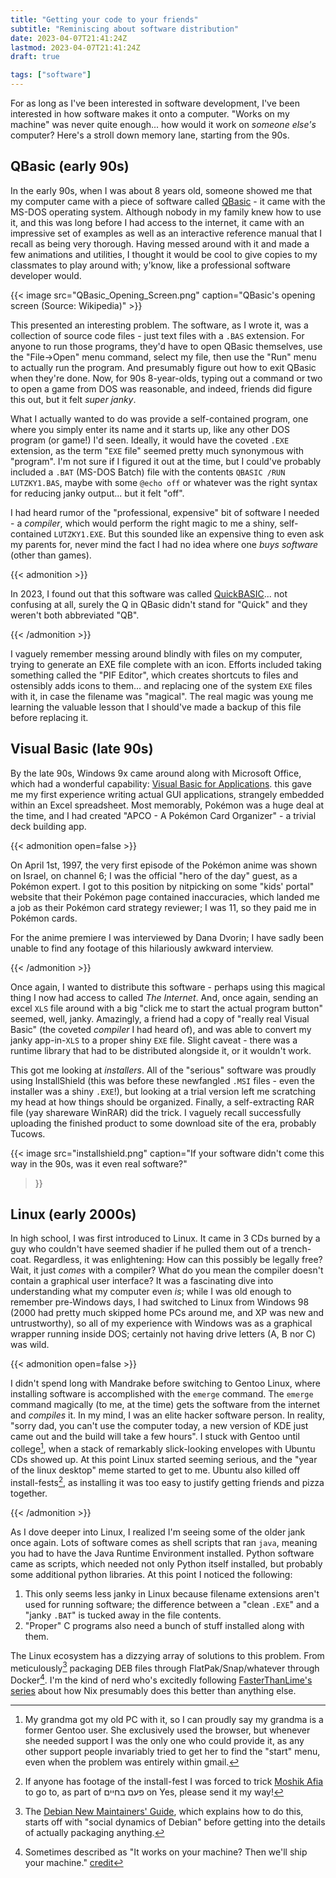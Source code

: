 ```yaml
---
title: "Getting your code to your friends"
subtitle: "Reminiscing about software distribution"
date: 2023-04-07T21:41:24Z
lastmod: 2023-04-07T21:41:24Z
draft: true

tags: ["software"]
---
```


<!--
    cSpell: ignore lastmod APCO Tucows QBasic
    cSpell: word jank janky Lutzky
-->

For as long as I've been interested in software development, I've been
interested in how software makes it onto a computer. "Works on my machine" was
never quite enough... how would it work on *someone else's* computer? Here's a
stroll down memory lane, starting from the 90s.

<!--more-->

## QBasic (early 90s)

In the early 90s, when I was about 8 years old, someone showed me that my
computer came with a piece of software called [QBasic][qbasic] - it came with
the MS-DOS operating system.  Although nobody in my family knew how to use it,
and this was long before I had access to the internet, it came with an
impressive set of examples as well as an interactive reference manual that I
recall as being very thorough. Having messed around with it and made a few
animations and utilities, I thought it would be cool to give copies to my
classmates to play around with; y'know, like a professional software developer would.

[qbasic]: https://archive.org/details/msdos_qbasic_megapack

{{< image src="QBasic_Opening_Screen.png"
    caption="QBasic's opening screen (Source: Wikipedia)" >}}

This presented an interesting problem. The software, as I wrote it, was a
collection of source code files - just text files with a `.BAS` extension. For
anyone to run those programs, they'd have to open QBasic themselves, use the
"File→Open" menu command, select my file, then use the "Run" menu to actually
run the program. And presumably figure out how to exit QBasic when they're done.
Now, for 90s 8-year-olds, typing out a command or two to open a game from DOS
was reasonable, and indeed, friends did figure this out, but it felt *super
janky*.

What I actually wanted to do was provide a self-contained program, one where you
simply enter its name and it starts up, like any other DOS program (or game!)
I'd seen. Ideally, it would have the coveted `.EXE` extension, as the term
"`EXE` file" seemed pretty much synonymous with "program". I'm not sure if I
figured it out at the time, but I could've probably included a `.BAT` (MS-DOS
Batch) file with the contents `QBASIC /RUN LUTZKY1.BAS`, maybe with some `@echo
off` or whatever was the right syntax for reducing janky output... but it felt
"off".

I had heard rumor of the "professional, expensive" bit of software I needed - a
*compiler*, which would perform the right magic to me a shiny, self-contained
`LUTZKY1.EXE`. But this sounded like an expensive thing to even ask my parents
for, never mind the fact I had no idea where one *buys software* (other than
games).

{{< admonition >}}

In 2023, I found out that this software was called [QuickBASIC][quickbasic]...
not confusing at all, surely the Q in QBasic didn't stand for "Quick" and they
weren't both abbreviated "QB".

[quickbasic]: https://en.wikipedia.org/wiki/QuickBASIC

{{< /admonition >}}

I vaguely remember messing around blindly with files on my computer, trying to
generate an EXE file complete with an icon. Efforts included taking something
called the "PIF Editor", which creates shortcuts to files and ostensibly adds
icons to them... and replacing one of the system `EXE` files with it, in case
the filename was "magical". The real magic was young me learning the valuable
lesson that I should've made a backup of this file before replacing it.

## Visual Basic (late 90s)

By the late 90s, Windows 9x came around along with Microsoft Office, which had a
wonderful capability: [Visual Basic for Applications][vba]. this gave me my
first experience writing actual GUI applications, strangely embedded within an
Excel spreadsheet. Most memorably, Pokémon was a huge deal at the time, and I
had created "APCO - A Pokémon Card Organizer" - a trivial deck building app.

[vba]: https://en.wikipedia.org/wiki/Visual_Basic_for_Applications

{{< admonition open=false >}}

On April 1st, 1997, the very first episode of the Pokémon anime was shown on
Israel, on channel 6; I was the official "hero of the day" guest, as a Pokémon
expert. I got to this position by nitpicking on some "kids' portal" website that
their Pokémon page contained inaccuracies, which landed me a job as their
Pokémon card strategy reviewer; I was 11, so they paid me in Pokémon cards.

<!-- cSpell: ignore Dvorin -->

For the anime premiere I was interviewed by Dana Dvorin; I have sadly been
unable to find any footage of this hilariously awkward interview.

{{< /admonition >}}

Once again, I wanted to distribute this software - perhaps using this magical
thing I now had access to called *The Internet*. And, once again, sending an
excel `XLS` file around with a big "click me to start the actual program button"
seemed, well, janky. Amazingly, a friend had a copy of "really real Visual
Basic" (the coveted *compiler* I had heard of), and was able to convert my janky
app-in-`XLS` to a proper shiny `EXE` file. Slight caveat - there was a runtime
library that had to be distributed alongside it, or it wouldn't work.

<!-- cSpell: ignore installshield -->

This got me looking at *installers*. All of the "serious" software was proudly
using InstallShield (this was before these newfangled `.MSI` files - even the
installer was a shiny `.EXE`!), but looking at a trial version left me
scratching my head at how things should be organized. Finally, a self-extracting
RAR file (yay shareware WinRAR) did the trick. I vaguely recall successfully
uploading the finished product to some download site of the era, probably
Tucows.

{{< image src="installshield.png"
    caption="If your software didn't come this way in the 90s, was it even real software?"
>}}

## Linux (early 2000s)

In high school, I was first introduced to Linux. It came in 3 CDs burned by a
guy who couldn't have seemed shadier if he pulled them out of a trench-coat.
Regardless, it was enlightening: How can this possibly be legally free? Wait, it
just *comes* with a compiler? What do you mean the compiler doesn't contain a
graphical user interface? It was a fascinating dive into understanding what my
computer even *is*; while I was old enough to remember pre-Windows days, I had
switched to Linux from Windows 98 (2000 had pretty much skipped home PCs around
me, and XP was new and untrustworthy), so all of my experience with Windows was
as a graphical wrapper running inside DOS; certainly not having drive letters
(A, B nor C) was wild.

{{< admonition open=false >}}

I didn't spend long with Mandrake before switching to Gentoo Linux, where
installing software is accomplished with the `emerge` command. The `emerge`
command magically (to me, at the time) gets the software from the internet and
*compiles* it. In my mind, I was an elite hacker software person. In reality,
"sorry dad, you can't use the computer today, a new version of KDE just came out
and the build will take a few hours". I stuck with Gentoo until
college[^grandma], when a stack of remarkably slick-looking envelopes with
Ubuntu CDs showed up. At this point Linux started seeming serious, and the "year
of the linux desktop" meme started to get to me. Ubuntu also killed off
install-fests[^install-fests], as installing it was too easy to justify getting friends
and pizza together.

[^grandma]: My grandma got my old PC with it, so I can proudly say my grandma is
a former Gentoo user. She exclusively used the browser, but whenever she needed
support I was the only one who could provide it, as any other support people
invariably tried to get her to find the "start" menu, even when the problem was
entirely within gmail.

<!-- cSpell: ignore Moshik Afia פעם בחיים -->

[^install-fests]: If anyone has footage of the install-fest I was forced to
trick [Moshik Afia] to go to, as part of פעם בחיים on Yes, please send it my
way!

[Moshik Afia]: https://en.wikipedia.org/wiki/Moshik_Afia

{{< /admonition >}}

As I dove deeper into Linux, I realized I'm seeing some of the older jank once
again. Lots of software comes as shell scripts that ran `java`, meaning you had
to have the Java Runtime Environment installed. Python software came as scripts,
which needed not only Python itself installed, but probably some additional
python libraries. At this point I noticed the following:

1. This only seems less janky in Linux because filename extensions aren't used
for running software; the difference between a "clean `.EXE`" and a "janky
`.BAT`" is tucked away in the file contents.
1. "Proper" C programs also need a bunch of stuff installed along with them.

The Linux ecosystem has a dizzying array of solutions to this problem. From
meticulously[^deb-guide] packaging DEB files through FlatPak/Snap/whatever
through Docker[^docker]. I'm the kind of nerd who's excitedly following
[FasterThanLime's series][fasterthanlime-nix] about how Nix presumably does this
better than anything else.

[fasterthanlime-nix]: https://fasterthanli.me/series/building-a-rust-service-with-nix

[^deb-guide]: The [Debian New Maintainers' Guide](https://www.debian.org/doc/manuals/maint-guide/), which explains how to do this, starts off with "social dynamics of Debian" before getting into the details of actually packaging anything.

[^docker]: Sometimes described as "It works on your machine? Then we'll ship your machine." [credit](https://www.reddit.com/r/ProgrammerHumor/comments/cw58z7/it_works_on_my_machine/)
